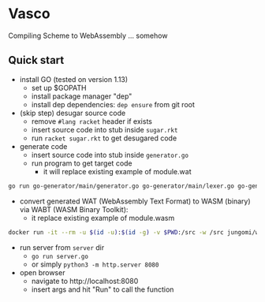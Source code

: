# Vasco

Compiling Scheme to WebAssembly ... somehow 

## Quick start 

- install GO (tested on version 1.13)
  - set up $GOPATH
  - install package manager "dep"
  - install dep dependencies: `dep ensure` from git root
- (skip step) desugar source code
  - remove `#lang racket` header if exists
  - insert source code into stub inside `sugar.rkt`
  - run `racket sugar.rkt` to get desugared code
- generate code 
  - insert source code into stub inside `generator.go`
  - run program to get target code
    - it will replace existing example of module.wat
```bash
go run go-generator/main/generator.go go-generator/main/lexer.go go-generator/main/parser.go go-generator/main/utils.go
```
  
- convert generated WAT (WebAssembly Text Format) to WASM (binary) via WABT (WASM Binary Toolkit):
   - it replace existing example of module.wasm
```bash
docker run -it --rm -u $(id -u):$(id -g) -v $PWD:/src -w /src jungomi/wabt wat2wasm server/module.wat -o server/module.wasm
```
- run server from `server` dir
  - `go run server.go`
  - or simply `python3 -m http.server 8080`
- open browser
  - navigate to http://localhost:8080
  - insert args and hit "Run" to call the function

